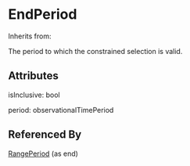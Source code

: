 
# EndPeriod

Inherits from: [](..//.md)



The period to which the constrained selection is valid.

## Attributes

isInclusive: bool

period: observationalTimePeriod





## Referenced By

[RangePeriod](RangePeriod.md) (as end)


